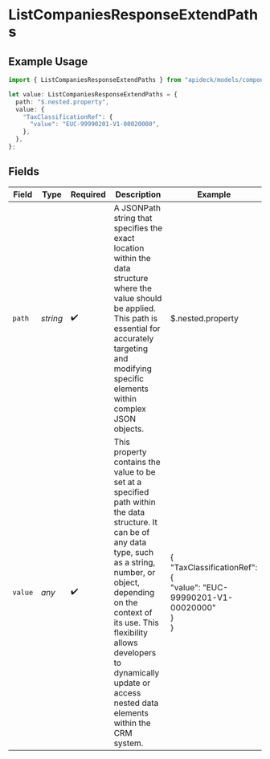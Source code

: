# ListCompaniesResponseExtendPaths

## Example Usage

```typescript
import { ListCompaniesResponseExtendPaths } from "apideck/models/components";

let value: ListCompaniesResponseExtendPaths = {
  path: "$.nested.property",
  value: {
    "TaxClassificationRef": {
      "value": "EUC-99990201-V1-00020000",
    },
  },
};
```

## Fields

| Field                                                                                                                                                                                                                                                                                                          | Type                                                                                                                                                                                                                                                                                                           | Required                                                                                                                                                                                                                                                                                                       | Description                                                                                                                                                                                                                                                                                                    | Example                                                                                                                                                                                                                                                                                                        |
| -------------------------------------------------------------------------------------------------------------------------------------------------------------------------------------------------------------------------------------------------------------------------------------------------------------- | -------------------------------------------------------------------------------------------------------------------------------------------------------------------------------------------------------------------------------------------------------------------------------------------------------------- | -------------------------------------------------------------------------------------------------------------------------------------------------------------------------------------------------------------------------------------------------------------------------------------------------------------- | -------------------------------------------------------------------------------------------------------------------------------------------------------------------------------------------------------------------------------------------------------------------------------------------------------------- | -------------------------------------------------------------------------------------------------------------------------------------------------------------------------------------------------------------------------------------------------------------------------------------------------------------- |
| `path`                                                                                                                                                                                                                                                                                                         | *string*                                                                                                                                                                                                                                                                                                       | :heavy_check_mark:                                                                                                                                                                                                                                                                                             | A JSONPath string that specifies the exact location within the data structure where the value should be applied. This path is essential for accurately targeting and modifying specific elements within complex JSON objects.                                                                                  | $.nested.property                                                                                                                                                                                                                                                                                              |
| `value`                                                                                                                                                                                                                                                                                                        | *any*                                                                                                                                                                                                                                                                                                          | :heavy_check_mark:                                                                                                                                                                                                                                                                                             | This property contains the value to be set at a specified path within the data structure. It can be of any data type, such as a string, number, or object, depending on the context of its use. This flexibility allows developers to dynamically update or access nested data elements within the CRM system. | {<br/>"TaxClassificationRef": {<br/>"value": "EUC-99990201-V1-00020000"<br/>}<br/>}                                                                                                                                                                                                                            |